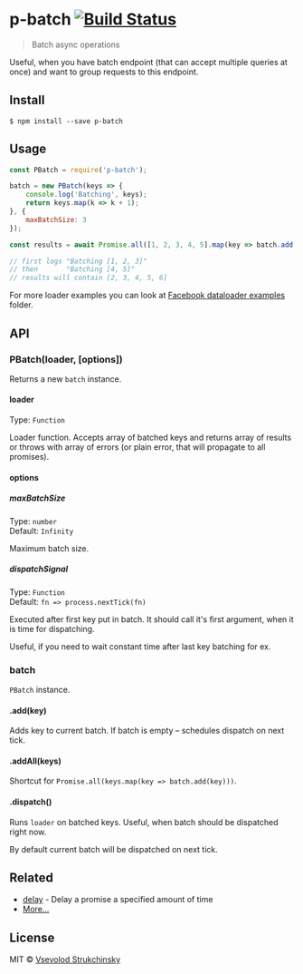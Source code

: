# p-batch [![Build Status](https://travis-ci.org/floatdrop/p-batch.svg?branch=master)](https://travis-ci.org/floatdrop/p-batch)

> Batch async operations

Useful, when you have batch endpoint (that can accept multiple queries at once) and want to group requests to this endpoint.


## Install

```
$ npm install --save p-batch
```


## Usage

```js
const PBatch = require('p-batch');

batch = new PBatch(keys => {
	console.log('Batching', keys);
	return keys.map(k => k + 1);
}, {
	maxBatchSize: 3
});

const results = await Promise.all([1, 2, 3, 4, 5].map(key => batch.add(key));

// first logs "Batching [1, 2, 3]"
// then       "Batching [4, 5]"
// results will contain [2, 3, 4, 5, 6]
```

For more loader examples you can look at [Facebook dataloader examples](https://github.com/facebook/dataloader/tree/master/examples) folder.


## API

### PBatch(loader, [options])

Returns a new `batch` instance.

#### loader

Type: `Function`

Loader function. Accepts array of batched keys and returns array of results or throws with array of errors (or plain error, that will propagate to all promises).

#### options

##### maxBatchSize

Type: `number`<br>
Default: `Infinity`

Maximum batch size.

##### dispatchSignal

Type: `Function`<br>
Default: `fn => process.nextTick(fn)`

Executed after first key put in batch. It should call it's first argument, when it is time for dispatching.

Useful, if you need to wait constant time after last key batching for ex.

### batch

`PBatch` instance.

#### .add(key)

Adds key to current batch. If batch is empty – schedules dispatch on next tick.

#### .addAll(keys)

Shortcut for `Promise.all(keys.map(key => batch.add(key)))`.

#### .dispatch()

Runs `loader` on batched keys. Useful, when batch should be dispatched right now.

By default current batch will be dispatched on next tick.


## Related

- [delay](https://github.com/sindresorhus/delay) - Delay a promise a specified amount of time
- [More…](https://github.com/sindresorhus/promise-fun)


## License

MIT © [Vsevolod Strukchinsky](http://github.com/floatdrop)
